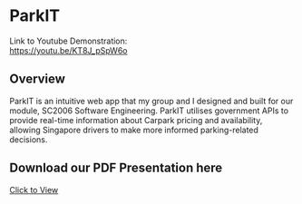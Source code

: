 # ParkIT

Link to Youtube Demonstration:  
https://youtu.be/KT8J_pSpW6o

## Overview

ParkIT is an intuitive web app that my group and I designed and built for our module, SC2006 Software Engineering.
ParkIT utilises government APIs to provide real-time information about Carpark pricing and availability,  
allowing Singapore drivers to make more informed parking-related decisions.

## Download our PDF Presentation here  

[Click to View](docs/ParkIT.pdf)